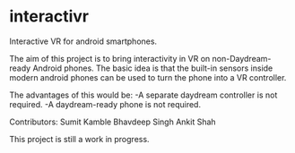 # interactivr
Interactive VR for android smartphones.

The aim of this project is to bring interactivity in VR on non-Daydream-ready Android phones.
The basic idea is that the built-in sensors inside modern android phones can be used to turn the phone into
a VR controller.

The advantages of this would be:
-A separate daydream controller is not required.
-A daydream-ready phone is not required.

Contributors:
Sumit Kamble
Bhavdeep Singh
Ankit Shah
 
This project is still a work in progress. 
